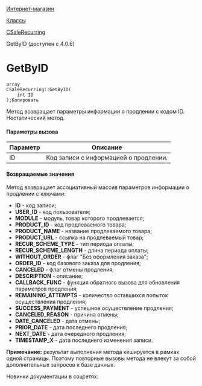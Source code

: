 [Интернет-магазин](/api_help/sale/index.php)

[Классы](/api_help/sale/classes/index.php)

[CSaleRecurring](/api_help/sale/classes/csalerecurring/index.php)

GetByID (доступен с 4.0.6)

GetByID
=======

```
array
CSaleRecurring::GetByID(
	int ID
);Копировать
```

Метод возвращает параметры информации о продлении с кодом ID. Нестатический метод.

#### Параметры вызова

| Параметр | Описание |
| --- | --- |
| ID | Код записи с информацией о продлении. |

#### Возвращаемые значения

Метод возвращает ассоциативный массив параметров информации о продлении с ключами:

* **ID** - код записи;
* **USER\_ID** - код пользователя;
* **MODULE** - модуль, товар которого продлевается;
* **PRODUCT\_ID** - код продлеваемого товара;
* **PRODUCT\_NAME** - название продлеваемого товара;
* **PRODUCT\_URL** - ссылка на продлеваемый товар;
* **RECUR\_SCHEME\_TYPE** - тип периода оплаты;
* **RECUR\_SCHEME\_LENGTH** - длина периода оплаты;
* **WITHOUT\_ORDER** - флаг "Без оформления заказа";
* **ORDER\_ID** - код базового заказа для продления;
* **CANCELED** - флаг отмены продления;
* **DESCRIPTION** - описание;
* **CALLBACK\_FUNC** - функция обратного вызова для обновления параметров продления;
* **REMAINING\_ATTEMPTS** - количество оставшихся попыток осуществления продления;
* **SUCCESS\_PAYMENT** - успешное осуществление продления;
* **CANCELED\_REASON** - причина отмены;
* **DATE\_CANCELED** - дата отмены;
* **PRIOR\_DATE** - дата последнего продления;
* **NEXT\_DATE** - дата очередного продления;
* **TIMESTAMP\_X** - дата последнего изменения записи.

**Примечание:** результат выполнения метода кешируется в рамках одной страницы. Поэтому повторные вызовы метода не влекут за собой дополнительных запросов к базе данных.

Новинки документации в соцсетях: